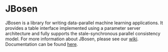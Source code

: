 # JBosen

JBosen is a library for writing data-parallel machine learning applications. It provides a table interface implemented using a parameter server architecture and fully supports the stale-synchronous parallel consistency model. For more information about JBosen, please see our [wiki](https://github.com/petuum/jbosen-internal/wiki). Documentation can be found [here](http://petuum.github.io/jbosen/javadoc/index.html).
